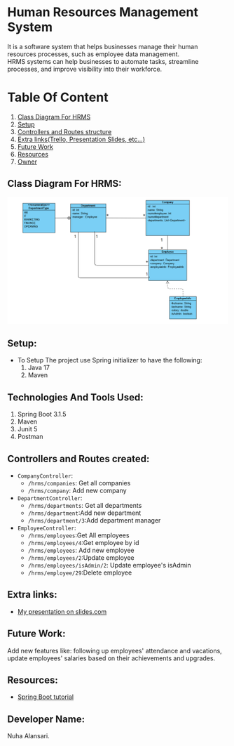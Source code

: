 # Human Resources Management System
It is a software system that helps businesses manage their human resources processes, such as employee data management.  
HRMS systems can help businesses to automate tasks, streamline processes, and improve visibility into their workforce.

# Table Of Content
1. [Class Diagram For HRMS](#class-diagram-for-hrms)
2. [Setup](#setup)
3. [Controllers and Routes structure](#controllers-and-routes-structure)
4. [Extra links(Trello, Presentation Slides, etc…)](#extra-links)
5. [Future Work](#future-work)
6. [Resources](#resources)
7. [Owner](#owner)

## Class Diagram For HRMS:

![class diagram.png](class%20diagram.png)

## Setup:
- To Setup The project use Spring initializer to have the following:
  1. Java 17
  2. Maven
 
## Technologies And Tools Used:
1. Spring Boot 3.1.5
2. Maven
3. Junit 5
4. Postman 

## Controllers and Routes created:

* `CompanyController`:
   * `/hrms/companies`: Get all companies
   * `/hrms/company`: Add new company
* `DepartmentController`:
   * `/hrms/departments`: Get all departments
   * `/hrms/department`:Add new department
   * `/hrms/department/3`:Add department manager
* `EmployeeController`:
   * `/hrms/employees`:Get All employees
   * `/hrms/employees/4`:Get employee by id
   * `/hrms/employees`: Add new employee
   * `/hrms/employees/2`:Update employee 
   * `/hrms/employees/isAdmin/2`: Update employee's isAdmin 
   * `/hrms/employee/29`:Delete employee
   

## Extra links:
* [My presentation on slides.com](https://slides.com/nuhaalansari/desk-f2b062/fullscreen)
## Future Work:

Add new features like: following up employees' attendance and vacations, update employees' salaries based on their achievements and upgrades. 

## Resources:
* [Spring Boot tutorial](https://www.google.com/url?sa=t&rct=j&q=&esrc=s&source=web&cd=&cad=rja&uact=8&ved=2ahUKEwiKxZ2ImZKCAxXCaqQEHW7xBdYQFnoECAsQAQ&url=https%3A%2F%2Fwww.baeldung.com%2Fspring-boot&usg=AOvVaw2kqmeShetU7zL-hauDrCxK&opi=89978449)

## Developer Name:
Nuha Alansari.